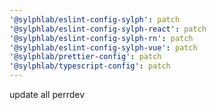 ```yaml
---
'@sylphlab/eslint-config-sylph': patch
'@sylphlab/eslint-config-sylph-react': patch
'@sylphlab/eslint-config-sylph-rn': patch
'@sylphlab/eslint-config-sylph-vue': patch
'@sylphlab/prettier-config': patch
'@sylphlab/typescript-config': patch
---
```


update all perrdev
